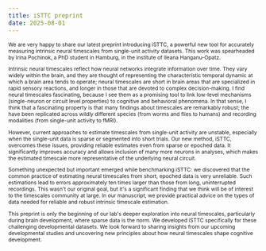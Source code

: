 ```yaml
---
title: iSTTC preprint
date: 2025-08-01
---
```


<span style="font-size: 0.75em;">

We are very happy to share our latest preprint introducing iSTTC, a powerful new tool for accurately measuring intrinsic neural timescales 
from single-unit activity datasets. This work was spearheaded by Irina Pochinok, a PhD student in Hamburg, in the institute of Ileana Hanganu-Opatz.

Intrinsic neural timescales reflect how neural networks integrate information over time. They vary widely within the brain, 
and they are thought of representing the characteristic temporal dynamic at which a brain area tends to operate; 
neural timescales are short in brain areas that are specialized in rapid sensory reactions, and longer in those that are devoted to complex decision-making. 
I find neural timescales fascinating, because I see them as a promising tool to link low-level mechanisms (single-neuron or circuit level properties) to 
cognitive and behavioral phenomena. In that sense, I think that a fascinating property is that many findings about timescales are remarkably robust;
the have been replicated across wildly different species (from worms and flies to humans) and recording modalities (from single-unit activity to fMRI).

However, current approaches to estimate timescales from single-unit activity are unstable, especially when the single-unit data is sparse or segmented 
into short trials. Our new method, iSTTC, overcomes these issues, providing reliable estimates even from sparse or epoched data. 
It significantly improves accuracy and allows inclusion of many more neurons in analyses, which makes the estimated timescale more representative 
of the underlying neural circuit.

Something unexpected but important emerged while benchmarking iSTTC: we discovered that the common practice of estimating neural timescales from short, 
epoched data is very unreliable. Such estimations lead to errors approximately ten times larger than those from long, uninterrupted recordings. 
This wasn't our original goal, but it's a significant finding that we think will be of interest to the timescales community at large. 
In our manuscript, we provide practical advice on the types of data needed for reliable and robust intrinsic timescale estimation.

This preprint is only the beginning of our lab's deeper exploration into neural timescales, particularly during brain development, 
where sparse data is the norm. We developed iSTTC specifically for these challenging developmental datasets. We look forward to sharing insights 
from our upcoming developmental studies and uncovering new principles about how neural timescales shape cognitive development.

<span>